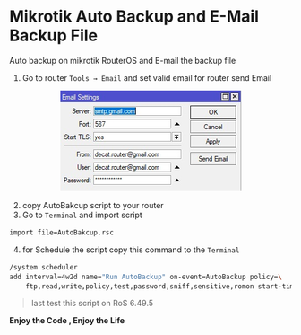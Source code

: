 # Mikrotik Auto Backup and E-Mail Backup File
Auto backup on mikrotik RouterOS and E-mail the backup file
1. Go to router ` Tools → Email ` and set valid email for router send Email

<p align="center"><img src="Email.jpg"></p>

2. copy AutoBakcup script to your router
3. Go to `Terminal` and import script
```bash script
import file=AutoBakcup.rsc
```
4. for Schedule the script copy this command to the `Terminal`
```bash script
/system scheduler
add interval=4w2d name="Run AutoBackup" on-event=AutoBackup policy=\
    ftp,read,write,policy,test,password,sniff,sensitive,romon start-time=startup
```
> last test this script on RoS 6.49.5

**Enjoy the Code , Enjoy the Life**
